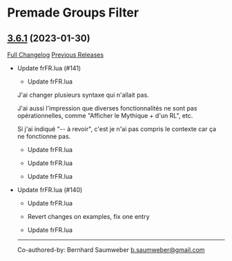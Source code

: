 # Premade Groups Filter

## [3.6.1](https://github.com/0xbs/premade-groups-filter/tree/3.6.1) (2023-01-30)
[Full Changelog](https://github.com/0xbs/premade-groups-filter/compare/3.6.0...3.6.1) [Previous Releases](https://github.com/0xbs/premade-groups-filter/releases)

- Update frFR.lua (#141)  
    * Update frFR.lua  
    J'ai changer plusieurs syntaxe qui n'allait pas.  
    J'ai aussi l'impression que diverses fonctionnalités ne sont pas opérationnelles, comme "Afficher le Mythique + d'un RL", etc.  
    Si j'ai indiqué "-- à revoir", c'est je n'ai pas compris le contexte car ça ne fonctionne pas.  
    * Update frFR.lua  
    * Update frFR.lua  
    * Update frFR.lua  
- Update frFR.lua (#140)  
    * Update frFR.lua  
    * Revert changes on examples, fix one entry  
    * Update frFR.lua  
    ---------  
    Co-authored-by: Bernhard Saumweber <b.saumweber@gmail.com>  